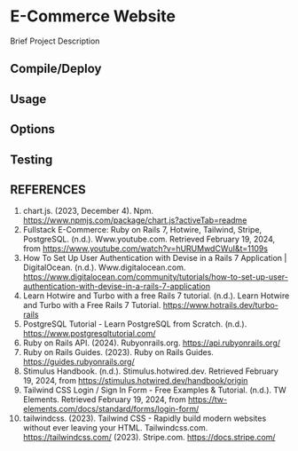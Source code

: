 # E-Commerce Website 

Brief Project Description

## Compile/Deploy



## Usage


## Options


## Testing



## REFERENCES
1. chart.js. (2023, December 4). Npm. https://www.npmjs.com/package/chart.js?activeTab=readme
2. Fullstack E-Commerce: Ruby on Rails 7, Hotwire, Tailwind, Stripe, PostgreSQL. (n.d.). Www.youtube.com. Retrieved February 19, 2024, from https://www.youtube.com/watch?v=hURUMwdCWuI&t=1109s
3. How To Set Up User Authentication with Devise in a Rails 7 Application | DigitalOcean. (n.d.). Www.digitalocean.com. https://www.digitalocean.com/community/tutorials/how-to-set-up-user-authentication-with-devise-in-a-rails-7-application
4. Learn Hotwire and Turbo with a free Rails 7 tutorial. (n.d.). Learn Hotwire and Turbo with a Free Rails 7 Tutorial. https://www.hotrails.dev/turbo-rails
5. PostgreSQL Tutorial - Learn PostgreSQL from Scratch. (n.d.). https://www.postgresqltutorial.com/
6. Ruby on Rails API. (2024). Rubyonrails.org. https://api.rubyonrails.org/
7. Ruby on Rails Guides. (2023). Ruby on Rails Guides. https://guides.rubyonrails.org/
8. Stimulus Handbook. (n.d.). Stimulus.hotwired.dev. Retrieved February 19, 2024, from https://stimulus.hotwired.dev/handbook/origin
9. Tailwind CSS Login / Sign In Form - Free Examples & Tutorial. (n.d.). TW Elements. Retrieved February 19, 2024, from https://tw-elements.com/docs/standard/forms/login-form/
10. tailwindcss. (2023). Tailwind CSS - Rapidly build modern websites without ever leaving your HTML. Tailwindcss.com. https://tailwindcss.com/
(2023). Stripe.com. https://docs.stripe.com/